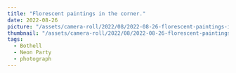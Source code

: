 ```yaml
---
title: "Florescent paintings in the corner."
date: 2022-08-26
picture: "/assets/camera-roll/2022/08/2022-08-26-florescent-paintings-in-the-corner/20220827_055659021_iOS.jpg"
thumbnail: "/assets/camera-roll/2022/08/2022-08-26-florescent-paintings-in-the-corner/20220827_055659021_iOS-thumbnail.jpg"
tags:
  - Bothell
  - Neon Party
  - photograph  
---
```


